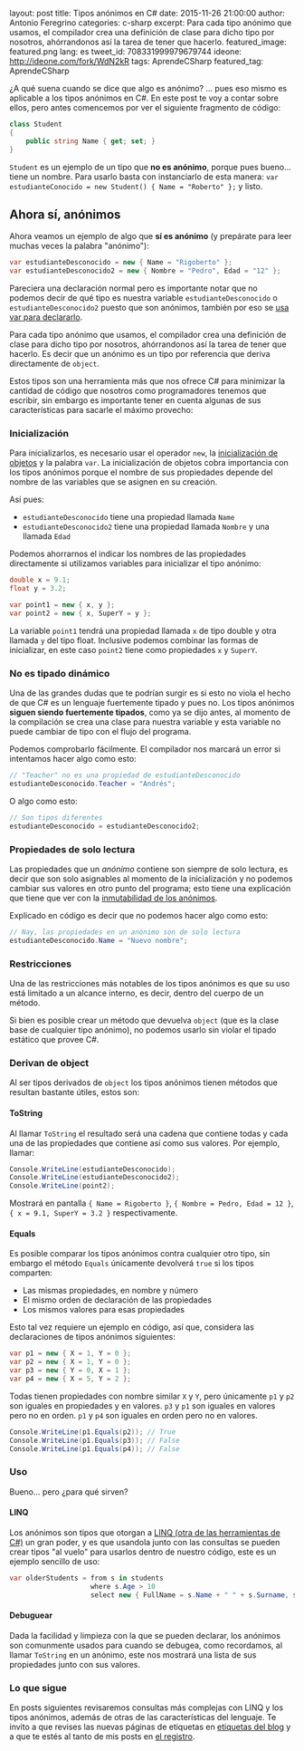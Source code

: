 layout: post
title: Tipos anónimos en C#
date: 2015-11-26 21:00:00
author: Antonio Feregrino
categories: c-sharp
excerpt: Para cada tipo anónimo que usamos, el compilador crea una definición de clase para dicho tipo por nosotros, ahórrandonos así la tarea de tener que hacerlo.
featured_image: featured.png
lang: es
tweet_id: 708331999979679744
ideone: http://ideone.com/fork/WdN2kR
tags: AprendeCSharp
featured_tag: AprendeCSharp

¿A qué suena cuando se dice que algo es anónimo? … pues eso mismo es aplicable a los tipos anónimos en C#. En este post te voy a contar sobre ellos, pero antes comencemos por ver el siguiente fragmento de código:

```csharp  
class Student
{
    public string Name { get; set; }
}
```  

`Student` es un ejemplo de un tipo que **no es anónimo**, porque  pues bueno… tiene un nombre. Para usarlo basta con instanciarlo de esta manera: `var estudianteConocido = new Student() { Name = "Roberto" };` y listo.

## Ahora sí, anónimos

Ahora veamos un ejemplo de algo que **sí es anónimo** (y prepárate para leer muchas veces la palabra "anónimo"):

```csharp  
var estudianteDesconocido = new { Name = "Rigoberto" };
var estudianteDesconocido2 = new { Nombre = "Pedro", Edad = "12" };
```  

Pareciera una declaración normal pero es importante notar que no podemos decir de qué tipo es nuestra variable `estudianteDesconocido` o `estudianteDesconocido2` puesto que son anónimos, también por eso se <a href="/post/var-en-c-sharp/">usa var para declararlo</a>.  

Para cada tipo anónimo que usamos, el compilador crea una definición de clase para dicho tipo por nosotros, ahórrandonos así la tarea de tener que hacerlo. Es decir que un anónimo es un tipo por referencia que deriva directamente de `object`.

Estos tipos son una herramienta más que nos ofrece C# para minimizar la cantidad de código que nosotros como programadores tenemos que escribir, sin embargo es importante tener en cuenta algunas de sus características para sacarle el máximo provecho:  

### Inicialización  
Para inicializarlos, es necesario usar el operador `new`, la <a href="https://msdn.microsoft.com/en-us/library/bb397680.aspx" target="_blank">inicialización de objetos</a> y la palabra `var`. La inicialización de objetos cobra importancia con los tipos anónimos porque el nombre de sus propiedades depende del nombre de las variables que se asignen en su creación.  

Así pues:  

- `estudianteDesconocido` tiene una propiedad llamada `Name`  
- `estudianteDesconocido2` tiene una propiedad llamada `Nombre`
 y una llamada `Edad`  

Podemos ahorrarnos el indicar los nombres de las propiedades directamente si utilizamos variables para inicializar el tipo anónimo:

```csharp  
double x = 9.1;
float y = 3.2;

var point1 = new { x, y };
var point2 = new { x, SuperY = y };
```  

La variable `point1` tendrá una propiedad llamada `x` de tipo double y otra llamada `y` del tipo float. Inclusive podemos combinar las formas de inicializar, en este caso `point2` tiene como propiedades `x` y `SuperY`.

### No es tipado dinámico  
Una de las grandes dudas que te podrían surgir es si esto no viola el hecho de que C# es un lenguaje fuertemente tipado y pues no. Los tipos anónimos **siguen siendo fuertemente tipados**, como ya se dijo antes, al momento de la compilación se crea una clase para nuestra variable y esta variable no puede cambiar de tipo con el flujo del programa.  

Podemos comprobarlo fácilmente. El compilador nos marcará un error si intentamos hacer algo como esto:

```csharp  
// "Teacher" no es una propiedad de estudianteDesconocido
estudianteDesconocido.Teacher = "Andrés";
```  

O algo como esto:

```csharp  
// Son tipos diferentes
estudianteDesconocido = estudianteDesconocido2;
```  

### Propiedades de solo lectura  
Las propiedades que un *anónimo* contiene son siempre de solo lectura, es decir que son solo asignables al momento de la inicialización y no podemos cambiar sus valores en otro punto del programa; esto tiene una explicación que tiene que ver con la <a href="http://blogs.msdn.com/b/sreekarc/archive/2007/04/03/immutable-the-new-anonymous-type.aspx" target="_blank">inmutabilidad de los anónimos</a>.  

Explicado en código es decir que no podemos hacer algo como esto:

```csharp  
// Nay, las propiedades en un anónimo son de solo lectura
estudianteDesconocido.Name = "Nuevo nombre";
``` 
 

### Restricciones  
Una de las restricciones más notables de los tipos anónimos es que su uso está limitado a un alcance interno, es decir, dentro del cuerpo de un método.  

Si bien es posible crear un método que devuelva `object` (que es la clase base de cualquier tipo anónimo), no podemos usarlo sin violar el tipado estático que provee C#.  

### Derivan de object  
Al ser tipos derivados de `object` los tipos anónimos tienen métodos que resultan bastante útiles, estos son:

#### ToString
Al llamar `ToString` el resultado será una cadena que contiene todas y cada una de las propiedades que contiene así como sus valores. Por ejemplo, llamar:

```csharp  
Console.WriteLine(estudianteDesconocido);
Console.WriteLine(estudianteDesconocido2);
Console.WriteLine(point2);
```  

Mostrará en pantalla `{ Name = Rigoberto }`, `{ Nombre = Pedro, Edad = 12 }`, `{ x = 9.1, SuperY = 3.2 }` respectivamente.  

#### Equals  
Es posible comparar los tipos anónimos contra cualquier otro tipo, sin embargo el método `Equals` únicamente devolverá `true` si los tipos comparten:  

 - Las mismas propiedades, en nombre y número
 - El mismo orden de declaración de las propiedades
 - Los mismos valores para esas propiedades  

Esto tal vez requiere un ejemplo en código, así que, considera las declaraciones de tipos anónimos siguientes:

```csharp  
var p1 = new { X = 1, Y = 0 };
var p2 = new { X = 1, Y = 0 };
var p3 = new { Y = 0, X = 1 };
var p4 = new { X = 5, Y = 2 };
```  

Todas tienen propiedades con nombre similar `X` y `Y`, pero únicamente `p1` y `p2` son iguales en propiedades y en valores. `p3` y `p1` son iguales en valores pero no en orden. `p1` y `p4` son iguales en orden pero no en valores.

```csharp  		
Console.WriteLine(p1.Equals(p2)); // True
Console.WriteLine(p1.Equals(p3)); // False
Console.WriteLine(p1.Equals(p4)); // False
```  

### Uso  
Bueno... pero ¿para qué sirven?

#### LINQ  
Los anónimos son tipos que otorgan a <a href="/post/linq-en-c-sharp/">LINQ (otra de las herramientas de C#)</a> un gran poder, y es que usandola junto con las consultas se pueden crear tipos "al vuelo" para usarlos dentro de nuestro código, este es un ejemplo sencillo de uso:

```csharp  
var olderStudents = from s in students
                    where s.Age > 10
                    select new { FullName = s.Name + " " + s.Surname, s.Age };
```

#### Debuguear  
Dada la facilidad y limpieza con la que se pueden declarar, los anónimos son comunmente usados para cuando se debugea, como recordamos, al llamar `ToString` en un anónimo, este nos mostrará una lista de sus propiedades junto con sus valores.  

### Lo que sigue  
En posts siguientes revisaremos consultas más complejas con LINQ y los tipos anónimos, además de otras de las características del lenguaje. Te invito a que revises las nuevas páginas de etiquetas en <a href="/tag">etiquetas del blog</a> y a que te estés al tanto de mis posts en <a href="/registro">el registro</a>. 
